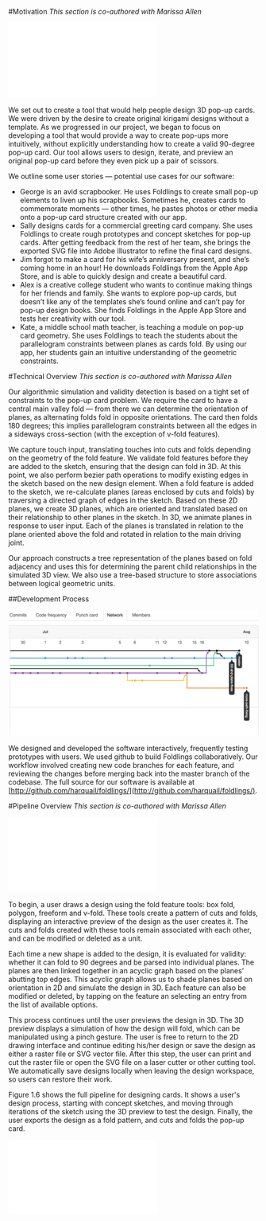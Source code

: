 #Motivation
_This section is co-authored with Marissa Allen_

![A sample of cards created using Foldlings.  For larger images and fold patterns, see \nameref{appendix-d-sample-cards} on page \pageref{appendix-d-sample-cards}.](figures/shared/02_Overview/allcards.pdf)

We set out to create a tool that would help people design 3D pop-up cards. We were driven by the desire to create original kirigami designs without a template. As we progressed in our project, we began to focus on developing a tool that would provide a way to create pop-ups more intuitively, without explicitly understanding how to create a valid 90-degree pop-up card. Our tool allows users to design, iterate, and preview an original pop-up card before they even pick up a pair of scissors. 

We outline some user stories — potential use cases for our software:

* George is an avid scrapbooker.  He uses Foldlings to create small pop-up elements to liven up his scrapbooks.  Sometimes he, creates cards to commemorate moments — other times, he pastes photos or other media onto a pop-up card structure created with our app.
* Sally designs cards for a commercial greeting card company.  She uses Foldlings to create rough prototypes and concept sketches for pop-up cards.  After getting feedback from the rest of her team, she brings the exported SVG file into Adobe Illustrator to refine the final card designs.
* Jim forgot to make a card for his wife’s anniversary present, and she’s coming home in an hour!  He downloads Foldlings from the Apple App Store, and is able to quickly design and create a beautiful card.
* Alex is a creative college student who wants to continue making things for her friends and family. She wants to explore pop-up cards, but doesn’t like any of the templates she’s found online and can’t pay for pop-up design books. She finds Foldlings in the Apple App Store and tests her creativity with our tool.
* Kate, a middle school math teacher, is teaching a module on pop-up card geometry.  She uses Foldlings to teach the students about the parallelogram constraints between planes as cards fold.  By using our app, her students gain an intuitive understanding of the geometric constraints.

#Technical Overview 
_This section is co-authored with Marissa Allen_

Our algorithmic simulation and validity detection is based on a tight set of constraints to the pop-up card problem.  We require the card to have a central main valley fold — from there we can determine the orientation of planes, as alternating folds fold in opposite orientations.  The card then folds 180 degrees; this implies parallelogram constraints between all the edges in a sideways cross-section (with the exception of v-fold features).  

We capture touch input, translating touches into cuts and folds depending on the geometry of the fold feature.  We validate fold features before they are added to the sketch, ensuring that the design can fold in 3D.  At this point, we also perform bezier path operations to modify existing edges in the sketch based on the new design element.  When a fold feature is added to the sketch, we re-calculate planes (areas enclosed by cuts and folds) by traversing a directed graph of edges in the sketch.  Based on these 2D planes, we create 3D planes, which are oriented and translated based on their relationship to other planes in the sketch.  In 3D, we animate planes in response to user input.  Each of the planes is translated in relation to the plane oriented above the fold and rotated in relation to the main driving joint.

Our approach constructs a tree representation of the planes based on fold adjacency and uses this for determining the parent child relationships in the simulated 3D view.  We also use a tree-based structure to store associations between logical geometric units.

##Development Process

![Branches in our github.com repository.](figures/shared/02_Overview/gitflow.png)

We designed and developed the software interactively, frequently testing prototypes with users.  We used github to build Foldlings collaboratively.  Our workflow involved creating new code branches for each feature, and reviewing the changes before merging back into the master branch of the codebase.  The full source for our software is available at [http://github.com/harquail/foldlings/](http://github.com/harquail/foldlings/).  

#Pipeline Overview
_This section is co-authored with Marissa Allen_

![Overview of data flow between 2D and 3D systems.](figures/shared/02_Overview/pipeline.pdf)

To begin, a user draws a design using the fold feature tools: box fold, polygon, freeform and v-fold.  These tools create a pattern of cuts and folds, displaying an interactive preview of the design as the user creates it.  The cuts and folds created with these tools remain associated with each other, and can be modified or deleted as a unit.

Each time a new shape is added to the design, it is evaluated for validity: whether it can fold to 90 degrees and be parsed into individual planes. The planes are then linked together in an acyclic graph based on the planes’ abutting top edges.  This acyclic graph allows us to shade planes based on orientation in 2D and simulate the design in 3D.  Each feature can also be modified or deleted, by tapping on the feature an selecting an entry from the list of available options.

This process continues until the user previews the design in 3D. The 3D preview displays a simulation of how the design will fold, which can be manipulated using a pinch gesture. The user is free to return to the 2D drawing interface and continue editing his/her design or save the design as either a raster file or SVG vector file. After this step, the user can print and cut the raster file or open the SVG file on a laser cutter or other cutting tool.  We automatically save designs locally when leaving the design workspace, so users can restore their work.

Figure 1.6 shows the full pipeline for designing cards.  It shows a user's design process, starting with concept sketches, and moving through iterations of the sketch using the 3D preview to test the design. Finally, the user exports the design as a fold pattern, and cuts and folds the pop-up card.

![A full outline of the design process for Foldlings, from initial concept sketches to full realization of a paper pop-up card.](figures/shared/02_Overview/sinewave.pdf)




